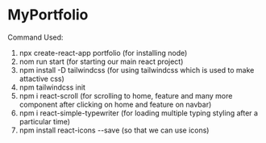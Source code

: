 # MyPortfolio

Command Used:
1. npx create-react-app portfolio (for installing node)
2. nom run start (for starting our main react project)
3. npm install -D tailwindcss (for using tailwindcss which is used to make attactive css)
4. npm tailwindcss init
5. npm i react-scroll (for scrolling to home, feature and many more component after clicking on home and feature on navbar)
6. npm i react-simple-typewriter (for loading multiple typing styling after a particular time)
7. npm install react-icons --save (so that we can use icons)
